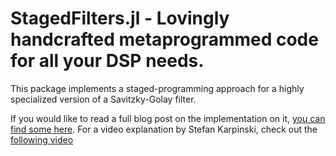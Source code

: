 # StagedFilters.jl - Lovingly handcrafted metaprogrammed code for all your DSP needs.

This package implements a staged-programming approach for a highly specialized version of a Savitzky-Golay filter.

If you would like to read a full blog post on the implementation on it, [you can find some here](https://miguelraz.github.io/2019/04/24/smoothingjuliajiahao.html).
For a video explanation by Stefan Karpinski, check out the [following video](https://www.youtube.com/watch?v=DRKKAFYM9yo&feature=youtu.be&t=2047)
